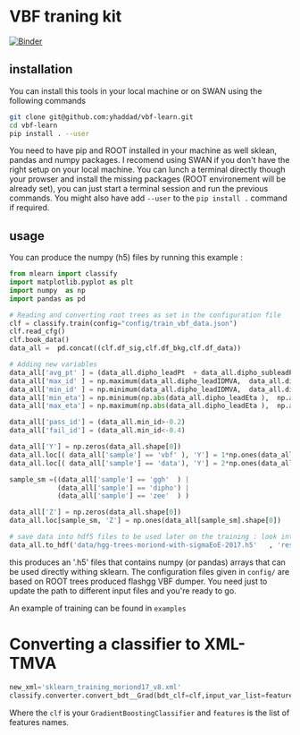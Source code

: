 
# VBF traning kit

[![Binder](https://mybinder.org/badge.svg)](https://mybinder.org/v2/gh/git@github.com:yhaddad/vbf-learn.git/master)


## installation
You can install this tools in your local machine or on SWAN using the following commands
```bash
git clone git@github.com:yhaddad/vbf-learn.git
cd vbf-learn
pip install . --user
```
You need to have pip and ROOT installed in your machine as well sklean, pandas and numpy packages.
I recomend using SWAN if you don't have the right setup on your local machine. You can lunch a terminal directly though your prowser and install the missing packages (ROOT environement will be already set), you can just start a terminal session and run the previous commands. You might also have add `--user` to the `pip install .` command if required.


## usage 

You can produce the numpy (h5) files by running this example :

``` python
from mlearn import classify
import matplotlib.pyplot as plt
import numpy  as np
import pandas as pd

# Reading and converting root trees as set in the configuration file
clf = classify.train(config="config/train_vbf_data.json")
clf.read_cfg()
clf.book_data()
data_all =  pd.concat((clf.df_sig,clf.df_bkg,clf.df_data))

# Adding new variables
data_all['avg_pt' ] = (data_all.dipho_leadPt  + data_all.dipho_subleadPt )/2.0
data_all['max_id' ] = np.maximum(data_all.dipho_leadIDMVA,  data_all.dipho_subleadIDMVA )
data_all['min_id' ] = np.minimum(data_all.dipho_leadIDMVA,  data_all.dipho_subleadIDMVA )
data_all['min_eta'] = np.minimum(np.abs(data_all.dipho_leadEta ),  np.abs(data_all.dipho_subleadEta))
data_all['max_eta'] = np.maximum(np.abs(data_all.dipho_leadEta ),  np.abs(data_all.dipho_subleadEta))

data_all['pass_id'] = (data_all.min_id>-0.2)
data_all['fail_id'] = (data_all.min_id<-0.4)

data_all['Y'] = np.zeros(data_all.shape[0])
data_all.loc[( data_all['sample'] == 'vbf' ), 'Y'] = 1*np.ones(data_all[(data_all['sample'] == 'vbf' )].shape[0])
data_all.loc[( data_all['sample'] == 'data'), 'Y'] = 2*np.ones(data_all[(data_all['sample'] == 'data')].shape[0])

sample_sm =((data_all['sample'] == 'ggh'  ) |
            (data_all['sample'] == 'dipho') |
            (data_all['sample'] == 'zee'  ) )

data_all['Z'] = np.zeros(data_all.shape[0])
data_all.loc[sample_sm, 'Z'] = np.ones(data_all[sample_sm].shape[0])

# save data into hdf5 files to be used later on the training : look into example directory
data_all.to_hdf('data/hgg-trees-moriond-with-sigmaEoE-2017.h5'   , 'results_table', mode='w', format='table')
```

this produces an '.h5' files that contains numpy (or pandas) arrays that can be used directly withing sklearn.
The configuration files given in `config/` are based on ROOT trees produced flashgg VBF dumper. You need just to update the path to different input files and you're ready to go.

An example of training can be found in `examples`

# Converting a classifier to XML-TMVA 


```python
new_xml='sklearn_training_moriond17_v8.xml'
classify.converter.convert_bdt__Grad(bdt_clf=clf,input_var_list=features,tmva_outfile_xml=new_xml)
```

Where the `clf` is your `GradientBoostingClassifier` and `features` is the list of features names.
    

